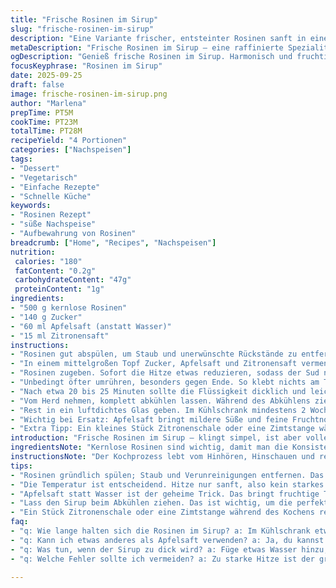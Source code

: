 ```yaml
---
title: "Frische Rosinen im Sirup"
slug: "frische-rosinen-im-sirup"
description: "Eine Variante frischer, entsteinter Rosinen sanft in einem Zitronen-Zuckersirup erhitzt. Statt Wasser verwendete ich Apfelsaft, um eine fruchtige Tiefe zu schaffen. Geduld ist entscheidend; die Rosinen sollen glasig werden, der Sirup sirupartig, aber nicht zu dickflüssig. Das Gericht ist vielseitig einsetzbar, von Joghurttoppings bis hin zu Backzutaten. Ideal für Vegetarier, Veganer und allergikerfreundlich. Kühlung verlängert die Haltbarkeit. Kleine Anpassungen bei Zucker und Kochzeit ermöglichen individuelle Abstimmung, etwa weniger Süße oder mehr Fruchtigkeit. Visuelle und olfaktorische Hinweise sind oft verlässlicher als Zeitangaben allein."
metaDescription: "Frische Rosinen im Sirup – eine raffinierte Spezialität. Entdecke die feinen Nuancen in Geschmack und Textur; ideal für viele Gerichte"
ogDescription: "Genieß frische Rosinen im Sirup. Harmonisch und fruchtig; perfekter Genuss für Desserts und Gebäck."
focusKeyphrase: "Rosinen im Sirup"
date: 2025-09-25
draft: false
image: frische-rosinen-im-sirup.png
author: "Marlena"
prepTime: PT5M
cookTime: PT23M
totalTime: PT28M
recipeYield: "4 Portionen"
categories: ["Nachspeisen"]
tags:
- "Dessert"
- "Vegetarisch"
- "Einfache Rezepte"
- "Schnelle Küche"
keywords:
- "Rosinen Rezept"
- "süße Nachspeise"
- "Aufbewahrung von Rosinen"
breadcrumb: ["Home", "Recipes", "Nachspeisen"]
nutrition: 
 calories: "180"
 fatContent: "0.2g"
 carbohydrateContent: "47g"
 proteinContent: "1g"
ingredients:
- "500 g kernlose Rosinen"
- "140 g Zucker"
- "60 ml Apfelsaft (anstatt Wasser)"
- "15 ml Zitronensaft"
instructions:
- "Rosinen gut abspülen, um Staub und unerwünschte Rückstände zu entfernen. Das ist wichtig, sonst kann der Sirup getrübt schmecken."
- "In einem mittelgroßen Topf Zucker, Apfelsaft und Zitronensaft vermengen. Auf mittlerer Hitze langsam erwärmen, bis sich der Zucker vollständig auflöst. Das leise Blubbern zeigt die richtige Temperatur an, nicht zu stark, um kein Anbrennen zu riskieren."
- "Rosinen zugeben. Sofort die Hitze etwas reduzieren, sodass der Sud nur sanft köchelt – kleine Bläschen, keine heftigen Sprudel. Das fördert die langsame Aufnahme der Flüssigkeit."
- "Unbedingt öfter umrühren, besonders gegen Ende. So klebt nichts am Topfboden fest – ein häufiger Fehler. Wer Bewegung verpasst, riskiert verbrannten Geschmack."
- "Nach etwa 20 bis 25 Minuten sollte die Flüssigkeit dicklich und leicht sirupartig sein, die Rosinen durchscheinend und prall. Eine Rosine zwischendurch probieren. Wenn sie trocken scheint, weiter köcheln lassen, aber ohne zu überhitzen."
- "Vom Herd nehmen, komplett abkühlen lassen. Während des Abkühlens zieht der Sirup noch nach, die Konsistenz verbessert sich."
- "Rest in ein luftdichtes Glas geben. Im Kühlschrank mindestens 2 Wochen haltbar. Achtung bei Lagerung: unbedingt mit sauberen Löffeln entnehmen."
- "Wichtig bei Ersatz: Apfelsaft bringt mildere Süße und feine Fruchtnoten; Wasser macht neutraler, klassisch. Mit Honig statt Zucker möglich, dauert dann etwas länger."
- "Extra Tipp: Ein kleines Stück Zitronenschale oder eine Zimtstange während des Kochens zugeben kann interessante Aromen bringen, vorsichtig dosieren."
introduction: "Frische Rosinen im Sirup – klingt simpel, ist aber voller Feinheiten. Ich habe oft zu topfig gekochten, schmeckarmen Rosinen geführt, weil ich die Kochzeit strikt abgemessen habe. Die Tricks liegen im genauen Beobachten: Rosinen sollen prall und fast gläsern wirken, der Sirup dicklich, nicht zu schwer. Apfelsaft als Flüssigkeit bringt eine überraschende Balance, wirkt nie langweilig. Zitronensaft ist Pflicht, sonst wirkt das Ganze fad und zu süß. Ein ständiges Rühren am Ende verhindert Anbrennen und garantiert eine gleichmäßige Konsistenz. Zum Schluss das Abkühlen darf man nicht unterschätzen – da entwickelt sich die Textur vollständig. Ideal als Basis oder direkt zum Löffeln, besonders im Joghurt entfalten sich die Aromen noch mehr."
ingredientsNote: "Kernlose Rosinen sind wichtig, damit man die Konsistenz gut kontrollieren kann und keine harten Fruchtkerne stören. Zucker lässt sich fast immer etwas reduzieren, jedoch nicht unter ca. 125g, weil sonst der Sirup zu dünn wird. Apfelsaft ersetzt Wasser, bringt aber auch natürlich vorhandene Fruchtsäuren, die den Zitronensaft ergänzen; Zitronensaft ist zu säuerlich allein. Wer weniger Zucker möchte, kann mit Erythrit oder Ahornsirup experimentieren – letzterer verleiht interessante Noten, aber die Kochzeit sollte verlängert werden, bis die Konsistenz stimmt. Ohne Zitronensäure läuft alles leicht in eine zu süße und langweilige Richtung. Sauberes Arbeiten garantiert die lange Haltbarkeit; sonst entwickelt sich schnell Schimmel. Luftdichte Behälter sind Pflicht, am besten Kühlschranklagerung."
instructionsNote: "Der Kochprozess lebt vom Hinhören, Hinschauen und regelmäßigem Rühren. Anfangs steigt das Geräusch langsam, das Zuckerwasser blubbert leise. Wenn der Sirup zu heftig kocht, wird er bitter, deshalb Hitze reduzierst du unbedingt nachdem alle Zutaten im Topf sind. Rosinen werden erst durchsichtig, fast glänzend; ein fester Druck mit der Gabel verrät, ob sie durchgegart sind. Zähflüssiger Sirup klebt sichtbar an Löffel oder Topfwänden, ein Schlüsselzeichen. Keine Angst vor längerer Kochzeit, aber hohe Hitze vermeiden. Später wird oft die Ungeduld zum Problem. Nach Abkühlen im Kühlschrank kannst du die Rosinen noch ein paar Stunden durchziehen lassen – die Intensität wächst. Höre auf deine Sinne, nicht nur den Timer. Ein Stück Zimt oder Zitronenschale kann dazu, aber vergesse dann nicht, es vor dem Abfüllen zu entfernen."
tips:
- "Rosinen gründlich spülen; Staub und Verunreinigungen entfernen. Das hält den Sirup klar. Verwende kernlose Rosinen, die sind wichtiger als du denkst. Achte besonders auf die Textur der Rosinen am Ende. Sie sollten glasig und prall sein, nicht zäh. Wenn sie das nicht schaffen, verlängere die Kochzeit etwas."
- "Die Temperatur ist entscheidend. Hitze nur sanft, also kein starkes Sprudeln. Kleine Bläschen deuten auf die richtige Hitze hin. Umrühren ist Pflicht. Dies verhindert Anbrennen; ich habe das oft verpasst und dann ungenießbare Reste gehabt. Gefahr von Bitterstoffen steigt mit zu hoher Hitze."
- "Apfelsaft statt Wasser ist der geheime Trick. Das bringt fruchtige Tiefe. Der Sirup bleibt jedoch nicht zu süß. Wer damit experimentieren will, kann Honig verwenden. Das dauert aber länger und verändert die Konsistenz. Achte darauf, dass es nicht zu süß wird, ein spritziger Zitronensaft hilft da sehr."
- "Lass den Sirup beim Abkühlen ziehen. Das ist wichtig, um die perfekte Konsistenz zu erreichen. Zu frühes Kühlen kann die Textur beeinträchtigen. Bewahre sie gut verpackt auf. Luftdichte Behälter garantieren, dass der Sirup nicht schnell schimmelt. Verwende saubere Löffel, um Kontamination zu vermeiden."
- "Ein Stück Zitronenschale oder eine Zimtstange während des Kochens reinzugeben – das klingt ziemlich gut. Aber achte darauf, das vorher zu entfernen, bevor du abfüllst. Die Aromen intensivieren sich dadurch. Füge einen Hauch Muskatnuss hinzu, wenn du magst, das kann überraschend gut harmonieren."
faq:
- "q: Wie lange halten sich die Rosinen im Sirup? a: Im Kühlschrank etwa zwei Wochen. Aber achte darauf, saubere Löffel zu benutzen. Schimmel kann schnell auftreten. Luftdichte Behälter verlängern die Haltbarkeit. Du kannst sie auch einfrieren."
- "q: Kann ich etwas anderes als Apfelsaft verwenden? a: Ja, du kannst Traubensaft oder sogar Wasser nehmen. Aber dann wird der Sirup neutraler. Mische fruchtige Säfte für mehr Komplexität. Harte Säfte verlängern die Kochzeit; das kann zu ungenießbaren Ergebnissen führen."
- "q: Was tun, wenn der Sirup zu dick wird? a: Füge etwas Wasser hinzu, ganz vorsichtig. Diese wasserreiche Konsistenz kann die Dicke regulieren. Du kannst auch einen Becher Apfelsaft verwenden, um die Süße zu balancieren und den Geschmack aufzufrischen. Koche es danach erneut kurz auf."
- "q: Welche Fehler sollte ich vermeiden? a: Zu starke Hitze ist der größte Killer. Das kann Bitterstoffe erzeugen. Vergiss das ständige Rühren nicht. Gelegentliches Umrühren ist entscheidend. Mach das, bis der Sirup den gewünschten Zustand erreicht hat."

---
```

